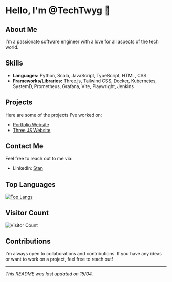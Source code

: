 # Hello, I'm @TechTwyg 👋

## About Me

I'm a passionate software engineer with a love for all aspects of the tech world. 

## Skills

- **Languages:** Python, Scala, JavaScript, TypeScript, HTML, CSS
- **Frameworks/Libraries:** Three.js, Tailwind CSS, Docker, Kubernetes, SystemD, Prometheus, Grafana, Vite, Playwright, Jenkins


## Projects

Here are some of the projects I've worked on:

- [Portfolio Website](https://github.com/TechTwyg/Portfolio)
- [Three JS Website](https://github.com/TechTwyg/Three.JS-Website)


## Contact Me

Feel free to reach out to me via:

- LinkedIn: [Stan](https://www.linkedin.com/in/stanley-dix-8490a2255/)


## Top Languages

[![Top Langs](https://github-readme-stats.vercel.app/api/top-langs/?username=TechTwyg&layout=compact)](https://github.com/TechTwyg)

## Visitor Count

![Visitor Count](https://profile-counter.glitch.me/TechTwyg/count.svg)

## Contributions

I'm always open to collaborations and contributions. If you have any ideas or want to work on a project, feel free to reach out!

---

*This README was last updated on 15/04.*
